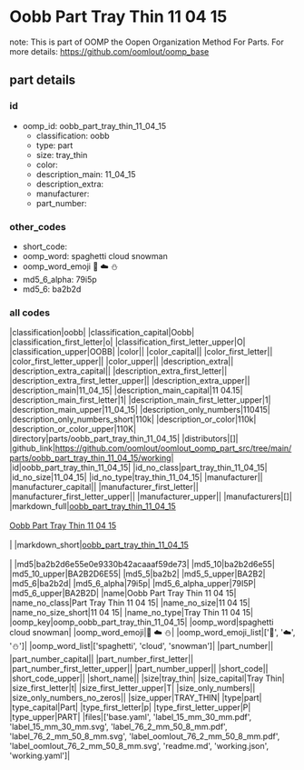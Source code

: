 # Oobb Part Tray Thin 11 04 15  

note: This is part of OOMP the Oopen Organization Method For Parts. For more details: https://github.com/oomlout/oomp_base

##  part details





### id
* oomp_id: oobb_part_tray_thin_11_04_15
  * classification: oobb
  * type: part
  * size: tray_thin
  * color: 
  * description_main: 11_04_15
  * description_extra: 
  * manufacturer: 
  * part_number: 

### other_codes
* short_code: 
* oomp_word: spaghetti cloud snowman
* oomp_word_emoji :spaghetti: :cloud: :snowman:
* md5_6_alpha: 79i5p
* md5_6: ba2b2d

### all codes 
|classification|oobb|
|classification_capital|Oobb|
|classification_first_letter|o|
|classification_first_letter_upper|O|
|classification_upper|OOBB|
|color||
|color_capital||
|color_first_letter||
|color_first_letter_upper||
|color_upper||
|description_extra||
|description_extra_capital||
|description_extra_first_letter||
|description_extra_first_letter_upper||
|description_extra_upper||
|description_main|11_04_15|
|description_main_capital|11 04.15|
|description_main_first_letter|1|
|description_main_first_letter_upper|1|
|description_main_upper|11_04_15|
|description_only_numbers|110415|
|description_only_numbers_short|110k|
|description_or_color|110k|
|description_or_color_upper|110K|
|directory|parts/oobb_part_tray_thin_11_04_15|
|distributors|[]|
|github_link|https://github.com/oomlout/oomlout_oomp_part_src/tree/main/parts/oobb_part_tray_thin_11_04_15/working|
|id|oobb_part_tray_thin_11_04_15|
|id_no_class|part_tray_thin_11_04_15|
|id_no_size|11_04_15|
|id_no_type|tray_thin_11_04_15|
|manufacturer||
|manufacturer_capital||
|manufacturer_first_letter||
|manufacturer_first_letter_upper||
|manufacturer_upper||
|manufacturers|[]|
|markdown_full|[oobb_part_tray_thin_11_04_15](https://github.com/oomlout/oomlout_oomp_part_src/tree/main/parts/oobb_part_tray_thin_11_04_15/working)<br>[](https://github.com/oomlout/oomlout_oomp_part_src/tree/main/parts/oobb_part_tray_thin_11_04_15/working)<br>[Oobb Part Tray Thin 11 04 15](https://github.com/oomlout/oomlout_oomp_part_src/tree/main/parts/oobb_part_tray_thin_11_04_15/working)<br><br>|
|markdown_short|[oobb_part_tray_thin_11_04_15](https://github.com/oomlout/oomlout_oomp_part_src/tree/main/parts/oobb_part_tray_thin_11_04_15/working)<br><br>|
|md5|ba2b2d6e55e0e9330b42acaaaf59de73|
|md5_10|ba2b2d6e55|
|md5_10_upper|BA2B2D6E55|
|md5_5|ba2b2|
|md5_5_upper|BA2B2|
|md5_6|ba2b2d|
|md5_6_alpha|79i5p|
|md5_6_alpha_upper|79I5P|
|md5_6_upper|BA2B2D|
|name|Oobb Part Tray Thin 11 04 15|
|name_no_class|Part Tray Thin 11 04 15|
|name_no_size|11 04 15|
|name_no_size_short|11 04 15|
|name_no_type|Tray Thin 11 04 15|
|oomp_key|oomp_oobb_part_tray_thin_11_04_15|
|oomp_word|spaghetti cloud snowman|
|oomp_word_emoji|:spaghetti: :cloud: :snowman:|
|oomp_word_emoji_list|[':spaghetti:', ':cloud:', ':snowman:']|
|oomp_word_list|['spaghetti', 'cloud', 'snowman']|
|part_number||
|part_number_capital||
|part_number_first_letter||
|part_number_first_letter_upper||
|part_number_upper||
|short_code||
|short_code_upper||
|short_name||
|size|tray_thin|
|size_capital|Tray Thin|
|size_first_letter|t|
|size_first_letter_upper|T|
|size_only_numbers||
|size_only_numbers_no_zeros||
|size_upper|TRAY_THIN|
|type|part|
|type_capital|Part|
|type_first_letter|p|
|type_first_letter_upper|P|
|type_upper|PART|
|files|['base.yaml', 'label_15_mm_30_mm.pdf', 'label_15_mm_30_mm.svg', 'label_76_2_mm_50_8_mm.pdf', 'label_76_2_mm_50_8_mm.svg', 'label_oomlout_76_2_mm_50_8_mm.pdf', 'label_oomlout_76_2_mm_50_8_mm.svg', 'readme.md', 'working.json', 'working.yaml']|
